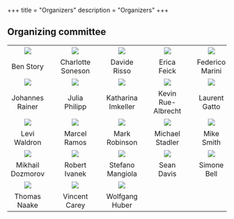 +++
title = "Organizers"
description = "Organizers"
+++

## Organizing committee

|       |   |     |   |      |   |      |   |      |
|:-----:|---|:---:|---|:----:|---|:----:|---|:----:|
| ![](../img/organizers/avatar.png) | &nbsp; | ![](../img/organizers/CharlotteSoneson.jpg) | &nbsp; | ![](../img/organizers/DavideRisso.JPG) | &nbsp; | ![](../img/organizers/feick_erica2020.png) | &nbsp; | ![](../img/organizers/FedericoMarini.png) |
| Ben Story | &nbsp;  | Charlotte Soneson | &nbsp; | Davide Risso | &nbsp; | Erica Feick | &nbsp; | Federico Marini |
| ![](../img/organizers/JohannesRainer.jpg) | &nbsp; | ![](../img/organizers/Julia-Philipp.jpg) | &nbsp; | ![](../img/organizers/KatharinaImkeller.jpg) | &nbsp; | ![](../img/organizers/KevinRueAlbrecht.jpg) | &nbsp; | ![](../img/organizers/LaurentGatto.jpg) |
| Johannes Rainer | &nbsp; | Julia Philipp | &nbsp; | Katharina Imkeller | &nbsp; | Kevin Rue-Albrecht | &nbsp; | Laurent Gatto |
| ![](../img/organizers/LeviWaldron.jpg) | &nbsp; | ![](../img/organizers/Ramos_Marcel.jpg) | &nbsp; | ![](../img/organizers/mark.jpg) | &nbsp; | ![](../img/organizers/MStadler_FMI0142.jpg) | &nbsp; | ![](../img/organizers/avatar.png) |
| Levi Waldron | &nbsp; | Marcel Ramos | &nbsp; | Mark Robinson | &nbsp; | Michael Stadler | &nbsp; | Mike Smith |
| ![](../img/organizers/MikhailDozmorov.jpg) | &nbsp; | ![](../img/organizers/ivanekr.jpg) | &nbsp; | ![](../img/organizers/avatar.png) | &nbsp; | ![](../img/organizers/SeanDavis.png) | &nbsp; | ![](../img/organizers/SimoneBell.jpg) |
| Mikhail Dozmorov | &nbsp; | Robert Ivanek | &nbsp;  | Stefano Mangiola | &nbsp; | Sean Davis | &nbsp; | Simone Bell |
| ![](../img/organizers/avatar.png) | &nbsp; | ![](../img/organizers/VincentCarey.png) | &nbsp; | ![](../img/organizers/Wolfgang_Huber.jpg) | &nbsp; |  | &nbsp; |  |
| Thomas Naake | &nbsp;  | Vincent Carey | &nbsp; | Wolfgang Huber | &nbsp; |  | &nbsp; |  |








